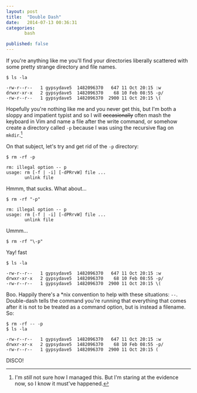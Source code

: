 ```yaml
---
layout: post
title:  "Double Dash"
date:   2014-07-13 00:36:31
categories: 
       bash

published: false
---
```


If you're anything like me you'll find your directories liberally scattered
with some pretty strange directory and file names.

```
$ ls -la

-rw-r--r--   1 gypsydave5  1482096370   647 11 Oct 20:15 :w
drwxr-xr-x   2 gypsydave5  1482096370    68 10 Feb 08:55 -p/
-rw-r--r--   1 gypsydave5  1482096370  2900 11 Oct 20:15 \(
```

Hopefully you're nothing like me and you never get this, but I'm both a sloppy
and impatient typist and so I will <del>occasionally</del> often mash the
keyboard in Vim and name a file after the write command, or somehow create
a directory called `-p` because I was using the recursive flag on `mkdir`.[^1]

On that subject, let's try and get rid of the `-p` directory:

```
$ rm -rf -p

rm: illegal option -- p
usage: rm [-f | -i] [-dPRrvW] file ...
       unlink file
```

Hmmm, that sucks. What about...

```
$ rm -rf "-p"

rm: illegal option -- p
usage: rm [-f | -i] [-dPRrvW] file ...
       unlink file
```

Ummm...

```
$ rm -rf "\-p"
```

Yay!
fast
```
$ ls -la

-rw-r--r--   1 gypsydave5  1482096370   647 11 Oct 20:15 :w
drwxr-xr-x   2 gypsydave5  1482096370    68 10 Feb 08:55 -p/
-rw-r--r--   1 gypsydave5  1482096370  2900 11 Oct 20:15 \(
```

Boo. Happily there's a *nix convention to help with these situations: `--`.
Double-dash tells the command you're running that everything that comes after
it is not to be treated as a command option, but is instead a filename. So:

```
$ rm -rf -- -p
$ ls -la

-rw-r--r--   1 gypsydave5  1482096370   647 11 Oct 20:15 :w
drwxr-xr-x   2 gypsydave5  1482096370    68 10 Feb 08:55 -p/
-rw-r--r--   1 gypsydave5  1482096370  2900 11 Oct 20:15 (
```

DISCO!

[^1]: I'm _still_ not sure how I managed this. But I'm staring at the evidence now, so I know it must've happened.

